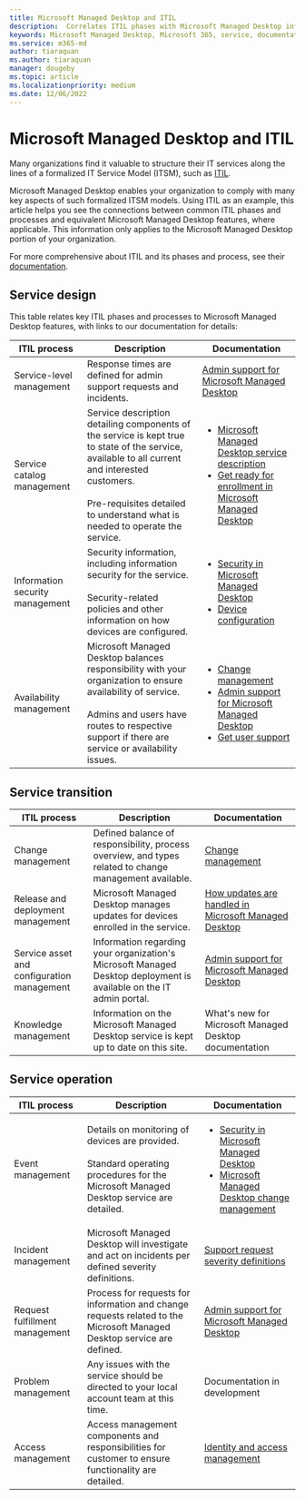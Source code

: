 ```yaml
---
title: Microsoft Managed Desktop and ITIL
description:  Correlates ITIL phases with Microsoft Managed Desktop information and articles
keywords: Microsoft Managed Desktop, Microsoft 365, service, documentation, ITISM
ms.service: m365-md
author: tiaraquan
ms.author: tiaraquan
manager: dougeby
ms.topic: article
ms.localizationpriority: medium
ms.date: 12/06/2022
---
```


# Microsoft Managed Desktop and ITIL

Many organizations find it valuable to structure their IT services along the lines of a formalized IT Service Model (ITSM), such as [ITIL](https://www.axelos.com/best-practice-solutions/itil).

Microsoft Managed Desktop enables your organization to comply with many key aspects of such formalized ITSM models. Using ITIL as an example, this article helps you see the connections between common ITIL phases and processes and equivalent Microsoft Managed Desktop features, where applicable. This information only applies to the Microsoft Managed Desktop portion of your organization.

For more comprehensive about ITIL and its phases and process, see their [documentation](https://www.axelos.com/best-practice-solutions/itil).

## Service design

This table relates key ITIL phases and processes to Microsoft Managed Desktop features, with links to our documentation for details:

|ITIL process |Description  |Documentation |
|---------|---------|---------|
|Service-level management     | Response times are defined for admin support requests and incidents.  |  [Admin support for Microsoft Managed Desktop](../operate/support-request.md)  |
|Service catalog management     | Service description detailing components of the service is kept true to state of the service, available to all current and interested customers.<br><br>Pre-requisites detailed to understand what is needed to operate the service.  |<ul><li>[Microsoft Managed Desktop service description](../overview/service-plan-description.md)</li><li>[Get ready for enrollment in Microsoft Managed Desktop](../prepare/prerequisites.md)</li></ul> |
|Information security management     | Security information, including information security for the service.<br><br> Security-related policies and other information on how devices are configured.   |<ul><li>[Security in Microsoft Managed Desktop](../overview/security-technologies.md)</li><li>[Device configuration](../operate/device-policies.md)</li></ul>  |
|Availability management     |  Microsoft Managed Desktop balances responsibility with your organization to ensure availability of service.<br><br>Admins and users have routes to respective support if there are service or availability issues. | <ul><li>[Change management](../overview/change-management.md)</li><li>[Admin support for Microsoft Managed Desktop](../operate/support-request.md)</li><li>[Get user support](../operate/end-user-support.md)</li></ul>  |

## Service transition

| ITIL process | Description | Documentation |
| -----| ----- | ----- |
| Change management | Defined balance of responsibility, process overview, and types related to change management available. | [Change management](../overview/change-management.md) |
| Release and deployment management|  Microsoft Managed Desktop manages updates for devices enrolled in the service. | [How updates are handled in Microsoft Managed Desktop](../operate/updates.md) |
|Service asset and configuration management  | Information regarding your organization's Microsoft Managed Desktop deployment is available on the IT admin portal.  | [Admin support for Microsoft Managed Desktop](../operate/support-request.md) |
|Knowledge management | Information on the Microsoft Managed Desktop service is kept up to date on this site. | What's new for Microsoft Managed Desktop documentation  |

## Service operation

| ITIL process | Description  | Documentation |
| ----- | ----- | -----|
| Event management |  Details on monitoring of devices are provided.<br><br>Standard operating procedures for the Microsoft Managed Desktop service are detailed. |<ul><li>[Security in Microsoft Managed Desktop](../overview/security-technologies.md)</li><li>[Microsoft Managed Desktop change management](../overview/change-management.md)</li></ul> |
| Incident management  | Microsoft Managed Desktop will investigate and act on incidents per defined severity definitions. | [Support request severity definitions](../operate/support-request.md#support-request-severity-definitions)  |
| Request fulfillment management     |  Process for requests for information and change requests related to the Microsoft Managed Desktop service are defined.  |[Admin support for Microsoft Managed Desktop](../operate/support-request.md)         |
| Problem management  | Any issues with the service should be directed to your local account team at this time. | Documentation in development |
| Access management  | Access management components and responsibilities for customer to ensure functionality are detailed. | [Identity and access management](/overview/security-technologies.md#identity-and-access-management)        |
